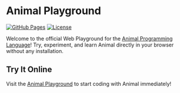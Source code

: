 # Animal Playground

[![GitHub Pages](https://img.shields.io/badge/GitHub%20Pages-Live-success)](https://animal-lang.github.io/animal-playground/)
[![License](https://img.shields.io/badge/License-MIT-blue.svg)](LICENSE)

Welcome to the official Web Playground for the [Animal Programming Language](https://animal-lang.github.io)! Try, experiment, and learn Animal directly in your browser without any installation.

## Try It Online

Visit the [Animal Playground](https://animal-lang.github.io/animal-playground/) to start coding with Animal immediately!
